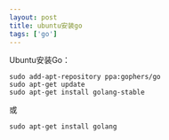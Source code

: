 ```yaml
---
layout: post
title: ubuntu安装go
tags: ['go']
---
```


Ubuntu安装Go：

	sudo add-apt-repository ppa:gophers/go
	sudo apt-get update
	sudo apt-get install golang-stable

或

	sudo apt-get install golang